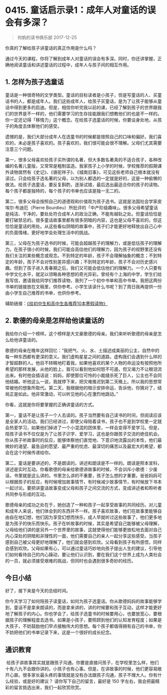 # 0415. 童话启示录1：成年人对童话的误会有多深？
> 何帆的读书俱乐部
2017-12-25

你真的了解给孩子讲童话的真正作用是什么吗？

通过今天的课程，你将了解到成年人对童话的误会有多深。同时，你还讲掌握，正确地阅读童话和讲述童话的过程中，成年人与孩子间的相互作用。

## 1. 怎样为孩子选童话
童话是一种很奇特的文学类型。童话的目标读者是小孩子，但是写童话的人、买童话书的人，都是成年人。我们这些成年人，给孩子买童话，是为了让孩子能够从童话中得到更多的启迪。但是，相信你听完我以前的课，已经了解到孩子的世界跟我们的世界是不一样的，他们需要学习的生存技能跟我们想教他们的也是不一样的。你一定还记得「移情力」这个概念。在给孩子选童话的时候，你要设身处地，从孩子的角度去体察他们的感受。

遗憾的是，我们大部分成年人在选童书的时候都是按照自己的口味和偏好。我们喜欢的，未必是孩子喜欢的。孩子喜欢的，我们很可能会很不理解。父母们尤其需要注意三个问题。

第一，很多父母喜欢给孩子买所谓的名著，但大多数名著真的不适合孩子，各种改编的名著儿童版，又常常是粗制滥造。我家孩子上小学的时候，学校推荐的假期课外读物居然有《史记》、《骆驼祥子》、《城南旧事》，可见这些老师自己根本就没有读过。只会给孩子选名著的父母，以为别人都选的一定就是好的，这是一种偷懒的做法。给孩子选童话，要反复斟酌，逐渐试错，最后选出最适合你的孩子的读物。每个孩子都是独特的，每个孩子的书单也应该是独一无二的。

第二，很多父母会按照自己的道德观和价值观为孩子选书。这就是法国社会学家皮埃尔·布迪厄（Pierre Bourdieu）所批评的「中产阶级趣味」。很多父母希望童话是纯洁、干净的，要处处符合成年人的政治正确，不能有越轨之处。但童话恰恰是要打破禁忌的。很多童话故事里都有很多阴暗的内容，这也是父母不喜欢的，但这恰恰是童话的用处。从这些看似阴暗的故事中，孩子们才能更好地释放出自己心中的负面情绪，更好地学会处理生活中的挑战。

第三，父母在为孩子选书的时候，可能会超越孩子的理解力，或是低估孩子的理解力。在孩子很小的时候，我们可能会高估他们的理解力，因为孩子的视野里还没有我们关注的某些概念或观念。不到特定的年龄，孩子不会理解抽象的概念；不到特定的年龄，孩子不会对性别差异感兴趣；不到特定的年龄，孩子不会对历史感兴趣。但到了孩子进入青春期之后，我们又可能会低估他们的理解力。一个人只要有中学文化水平，就足以领略各种思想的奇光异彩。曾经有个上海的中学，学生们给我写信，邀请我给同学们推荐读物，我列了一个初中书单和高中书单。我把这两份书单的链接放在文稿里，供你参考。小学生该读什么书呢？到了周日我再提供一份由小学生自己推荐的书单，也供你参考。

辅助链接：[《给初中生和高中生各推荐10本寒假读物》](http://www.jxtobo.com/137802.html)

## 2. 歌德的母亲是怎样给他读童话的
我给你介绍一个榜样。这个榜样是大文豪歌德的母亲。我们来听听歌德的母亲是怎么给他讲童话的。

歌德的母亲在晚年这样回忆：“我把气、火、水、土描述成美丽的公主，自然中的每一种东西都有更深的意义。我们虚构星星之间的道路，虚构我们会遇到什么样的才智超群的人。他目不转睛地盯着我，如果他喜欢的某个人物的命运没有按照他所希望的那样发展，从他的脸上，我可以看到他如何怒不可遏，但又竭力不让眼泪流出来。有时他会插话说：妈妈，即使那位可怜的小裁缝杀死了巨人，公主也不会同他结婚。听他这么一说，我就停下来，把灾难推迟到第二天晚上。所以我的思想常常被他的想象所取代。第二天，我根据他的暗示安排命运，告诉他，你猜对了，结局正是如此。他非常激动，可以听见他的心在激烈地跳动。”

你看，这就是你将要掌握的正确讲童话的方式。

第一，童话不是让孩子一个人去读的。孩子当然要有自己读书的时间，但阅读应该是全家人的活动。我们已经讲过，即使父母陪着读书，孩子也不是到学校里一定就会热爱学习，如果他们掉进了一个小混混的团体里，一样会变得不爱学习。但是，陪孩子读书不仅仅是为了让孩子识字、爱学习，这也是你跟孩子交流的绝佳机会。你从孩子听故事时的反应，能够体察他们直觉地、下意识地流露出的本性，他们最微妙的渴望、最急迫的愿望、最严重的忧虑、最深切的痛苦以及最宏大的希望，都会在这个时候传递给你。

第二，童话是要讲述的，不是朗读的。讲述和朗读是不一样的。朗读是照本宣科，讲述是实时互动。你看歌德的母亲给歌德讲故事的时候，不会训斥小歌德：少废话，书里就是这么讲的。书里怎么讲的不重要，孩子怎么想的才重要。爸爸妈妈可以根据孩子的反应，有时候增加故事情节，有时候减少故事情节，有时候放下书本一起讨论。要把讲童话故事变成父母和孩子之间交流的方式，变成讲述者和聆听者共同参与形成的互动。

歌德母亲的成功之处在于，她创造了一种和孩子一起享受故事的共同经历。对儿童和成年人来说，他们体会到的东西并不一样。孩子喜欢故事，他们在故事里能够自由自在地幻想，他们因为享受幻想而快乐，成人早就听过这些故事了，他们更多地是为孩子的快乐而快乐。孩子在听故事的时候，其实是希望自己能够被父母理解，父母给他们讲的是另外一个世界里的故事，这就使得他们能够更放松地去面对自己内心深处的阴暗和非理性的一面，他们需要自己的亲人一起分享这些感受。当孩子感到自己被父母更好地理解了，他们就会感到欢欣。父母看到孩子有所感悟，同样会感到欢欣。父母如果有心，可以通过童话巧妙地向孩子提出人生的建议，引导他们如何看待自己的内心躁动，要让他们认识到，要在我们这个世界上成为人类社会的一员，就必须接受艰难的挑战，但同时也会遇到很多奇妙的经历。

## 今日小结
好了，接下来是今天的总结时间。

你今天学习了如何陪孩子读童话，如何为孩子选童话。你从歌德妈妈的故事能够学到，童话不是拿来朗读的，而是拿来讲的，讲的时候要和孩子互动，这样才能更好地了解孩子的内心。你也学会了，给孩子选童书的时候要用心，也要放宽心，要根据孩子的理解程度去选书。如果是小孩子，要照顾到他们的认知发育程度；如果是大孩子，不妨鼓励他们早点接触伟大的思想。每个孩子都值得拥有自己的书单，你不妨把他们的书单记录下来，这是一个很好的成长纪念。

## 通识教育
 给孩子讲故事其实就是跟孩子沟通。你要是直接问孩子，在学校里怎么样，他们十有八九不会跟你讲的。小孩子也有心事。但是，在讲故事的时候，他们更容易敞开心扉。很多家长最头疼的事情就是没有办法跟孩子沟通，孩子不理大人。你有什么经验，或是好的建议？
请你写下自己的留言，最好是 150 字左右，我会把最精彩的留言挑选出来，我们一起欣赏欣赏。


